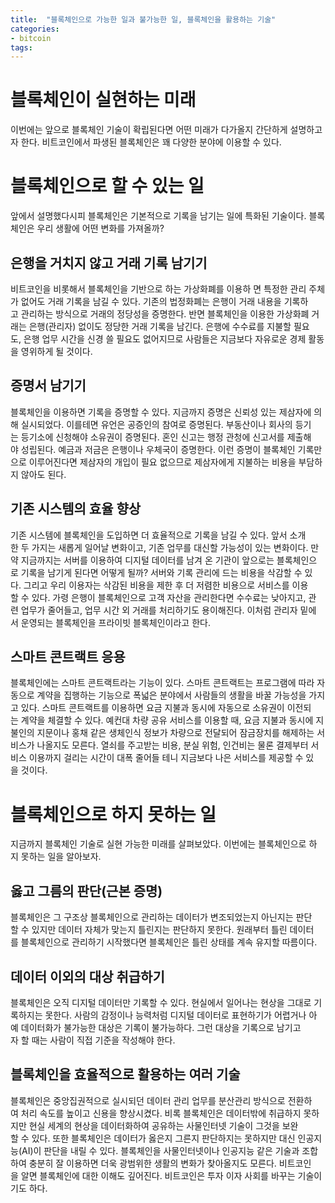 ```yaml
---
title:  "블록체인으로 가능한 일과 불가능한 일, 블록체인을 활용하는 기술"
categories: 
- bitcoin
tags:
---
```

# 블록체인이 실현하는 미래 
이번에는 앞으로 블록체인 기술이 확립된다면 어떤 미래가 다가올지 간단하게 설명하고자 한다. 비트코인에서 파생된 블록체인은 꽤 다양한 분야에 이용할 수 있다. 
 
# 블록체인으로 할 수 있는 일 
앞에서 설명했다시피 블록체인은 기본적으로 기록을 남기는 일에 특화된 기술이다. 블록체인은 우리 생활에 어떤 변화를 가져올까? 
 
## 은행을 거치지 않고 거래 기록 남기기 
비트코인을 비롯해서 블록체인을 기반으로 하는 가상화폐를 이용하 면 특정한 관리 주체가 없어도 거래 기록을 남길 수 있다. 기존의 법정화폐는 은행이 거래 내용을 기록하고 관리하는 방식으로 거래의 정당성을 증명한다. 반면 블록체인을 이용한 가상화폐 거래는 은행(관리자) 없이도 정당한 거래 기록을 남긴다. 은행에 수수료를 지불할 필요도, 은행 업무 시간을 신경 쓸 필요도 없어지므로 사람들은 지금보다 자유로운 경제 활동을 영위하게 될 것이다. 
 
## 증명서 남기기 
블록체인을 이용하면 기록을 증명할 수 있다. 지금까지 증명은 신뢰성 있는 제삼자에 의해 실시되었다. 이를테면 유언은 공증인의 참여로 증명된다. 부동산이나 회사의 등기는 등기소에 신청해야 소유권이 증명된다. 혼인 신고는 행정 관청에 신고서를 제출해야 성립된다. 예금과 저금은 은행이나 우체국이 증명한다. 이런 증명이 블록체인 기록만으로 이루어진다면 제삼자의 개입이 필요 없으므로 제삼자에게 지불하는 비용을 부담하지 않아도 된다. 
 
## 기존 시스템의 효율 향상 
기존 시스템에 블록체인을 도입하면 더 효율적으로 기록을 남길 수 있다. 앞서 소개한 두 가지는 새롭게 일어날 변화이고, 기존 업무를 대신할 가능성이 있는 변화이다. 만약 지금까지는 서버를 이용하여 디지털 데이터를 남겨 온 기관이 앞으로는 블록체인으로 기록을 남기게 된다면 어떻게 될까? 서버와 기록 관리에 드는 비용을 삭감할 수 있다. 그리고 우리 이용자는 삭감된 비용을 제한 후 더 저렴한 비용으로 서비스를 이용할 수 있다. 가령 은행이 블록체인으로 고객 자산을 관리한다면 수수료는 낮아지고, 관련 업무가 줄어들고, 업무 시간 외 거래를 처리하기도 용이해진다. 이처럼 관리자 밑에서 운영되는 블록체인을 프라이빗 블록체인이라고 한다. 
 
## 스마트 콘트랙트 응용 
블록체인에는 스마트 콘트랙트라는 기능이 있다. 스마트 콘트랙트는 프로그램에 따라 자동으로 계약을 집행하는 기능으로 폭넓은 분야에서 사람들의 생활을 바꿀 가능성을 가지고 있다. 스마트 콘트랙트를 이용하면 요금 지불과 동시에 자동으로 소유권이 이전되는 계약을 체결할 수 있다. 예컨대 차량 공유 서비스를 이용할 때, 요금 지불과 동시에 지불인의 지문이나 홍채 같은 생체인식 정보가 차량으로 전달되어 잠금장치를 해제하는 서비스가 나올지도 모른다. 열쇠를 주고받는 비용, 분실 위험, 인건비는 물론 결제부터 서비스 이용까지 걸리는 시간이 대폭 줄어들 테니 지금보다 나은 서비스를 제공할 수 있을 것이다. 
 
# 블록체인으로 하지 못하는 일 
지금까지 블록체인 기술로 실현 가능한 미래를 살펴보았다. 이번에는 블록체인으로 하지 못하는 일을 알아보자. 
 
## 옳고 그름의 판단(근본 증명) 
블록체인은 그 구조상 블록체인으로 관리하는 데이터가 변조되었는지 아닌지는 판단할 수 있지만 데이터 자체가 맞는지 틀린지는 판단하지 못한다. 원래부터 틀린 데이터를 블록체인으로 관리하기 시작했다면 블록체인은 틀린 상태를 계속 유지할 따름이다. 
 
## 데이터 이외의 대상 취급하기 
블록체인은 오직 디지털 데이터만 기록할 수 있다. 현실에서 일어나는 현상을 그대로 기록하지는 못한다. 사람의 감정이나 능력처럼 디지털 데이터로 표현하기가 어렵거나 아예 데이터화가 불가능한 대상은 기록이 불가능하다. 그런 대상을 기록으로 남기고자 할 때는 사람이 직접 기준을 작성해야 한다. 
 
## 블록체인을 효율적으로 활용하는 여러 기술 
블록체인은 중앙집권적으로 실시되던 데이터 관리 업무를 분산관리 방식으로 전환하여 처리 속도를 높이고 신용을 향상시켰다. 비록 블록체인은 데이터밖에 취급하지 못하지만 현실 세계의 현상을 데이터화하여 공유하는 사물인터넷 기술이 그것을 보완할 수 있다. 또한 블록체인은 데이터가 옳은지 그른지 판단하지는 못하지만 대신 인공지능(AI)이 판단을 내릴 수 있다. 블록체인을 사물인터넷이나 인공지능 같은 기술과 조합하여 충분히 잘 이용하면 더욱 광범위한 생활의 변화가 찾아올지도 모른다. 비트코인을 알면 블록체인에 대한 이해도 깊어진다. 비트코인은 투자 이자 사회를 바꾸는 기술이기도 하다.
 



